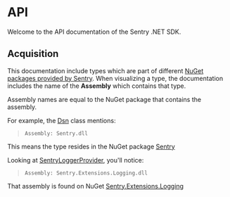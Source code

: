 # API

Welcome to the API documentation of the Sentry .NET SDK.

## Acquisition

This documentation include types which are part of different [NuGet packages provided by Sentry](https://www.nuget.org/profiles/sentry).
When visualizing a type, the documentation includes the name of the **Assembly** which contains that type.

Assembly names are equal to the NuGet package that contains the assembly.

For example, the [Dsn](Sentry.Dsn.html) class mentions:

> `Assembly: Sentry.dll`

This means the type resides in the NuGet package [Sentry](https://www.nuget.org/packages/Sentry)

Looking at [SentryLoggerProvider](Sentry.Extensions.Logging.SentryLoggerProvider.html), you'll notice: 

> `Assembly: Sentry.Extensions.Logging.dll`

That assembly is found on NuGet [Sentry.Extensions.Logging](https://www.nuget.org/packages/Sentry.Extensions.Logging)
